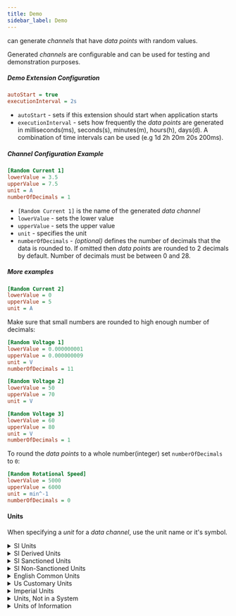 ```yaml
---
title: Demo
sidebar_label: Demo
---
```


can generate *channels* that have *data points* with random values.

Generated *channels* are configurable and can be used for testing and demonstration purposes.

##### Demo Extension Configuration
```ini
autoStart = true
executionInterval = 2s
```

- `autoStart` - sets if this extension should start when application starts
- `executionInterval` - sets how frequently the *data points* are generated in milliseconds(ms), seconds(s), minutes(m), hours(h), days(d). A combination of time intervals can be used (e.g 1d 2h 20m 20s 200ms).
 
##### Channel Configuration Example
```ini
[Random Current 1]
lowerValue = 3.5
upperValue = 7.5
unit = A
numberOfDecimals = 1
```

- `[Random Current 1]` is the name of the generated *data channel*
- `lowerValue` - sets the lower value
- `upperValue` - sets the upper value
- `unit` - specifies the unit
- `numberOfDecimals` - *(optional)* defines the number of decimals that the data is rounded to. If omitted then *data points* are rounded to 2 decimals by default. Number of decimals must be between 0 and 28.

##### More examples
```ini
[Random Current 2]
lowerValue = 0
upperValue = 5
unit = A
```

Make sure that small numbers are rounded to high enough number of decimals:
```ini 
[Random Voltage 1]
lowerValue = 0.000000001
upperValue = 0.000000009
unit = V
numberOfDecimals = 11
```

```ini
[Random Voltage 2]
lowerValue = 50
upperValue = 70
unit = V
```

```ini
[Random Voltage 3]
lowerValue = 60
upperValue = 80
unit = V
numberOfDecimals = 1
```

To round the *data points* to a whole number(integer) set `numberOfDecimals` to `0`:
```ini
[Random Rotational Speed]
lowerValue = 5000
upperValue = 6000
unit = min^-1
numberOfDecimals = 0
```

#### Units

When specifying a *unit* for a *data channel*, use the unit name or it's symbol.

<details>
<summary>SI Units</summary>
<br/>

| Unit     | Symbol |
|:---------|:------:|
| Meter    | m      |
| Gram     | g      |
| Kilogram | kg     |
| Second   | s      |
| Ampere   | A      |
| Kelvin   | K      |
| Mole     | mol    |
| Candela  | cd     |

<br/>
</details>

<details>
<summary>SI Derived Units</summary>
<br/>

| Unit           | Symbol |
|:---------------|:------:|
| Hertz          | Hz     |
| Radian         | rad    |
| Steradian      | sr     |
| Newton         | N      |
| Pascal         | Pa     |
| Joule          | J      |
| Watt           | W      |
| Coulomb        | C      |
| Volt           | V      |
| Farad          | F      |
| Ohm            | Ω      |
| Siemens        | S      |
| Weber          | Wb     |
| Tesla          | T      |
| Henry          | H      |
| Degree Celsius | °C     |
| Lumen          | lm     |
| Lux            | lx     |
| Becquerel      | Bq     |
| Gray           | Gy     |
| Sievert        | Sv     |
| Katal          | kat    |

<br/>
</details>

<details>
<summary>SI Sanctioned Units</summary>
<br/>

| Unit              | Symbol |
|:------------------|:------:|
| Minute            | min    |
| Hour              | h      |
| Day               | d      |
| Degree            | °      |
| Arcminute         | ′      |
| Arcsecond         | ″      |
| Hectare           | ha     |
| Litre             | l      |
| Tonne             | t      |
| Astronomical Unit | au     |
| Neper             | Np     |
| Decibel           | dB     |
| Electronvolt      | eV     |
| Dalton            | Da     |

<br/>
</details>

<details>
<summary>SI Non-Sanctioned Units</summary>
<br/>

| Unit                  | Symbol |
|:----------------------|:------:|
| Angstrom              | Å      |
| Are                   | a      |
| Barn                  | barn   |
| Bar                   | bar    |
| Millibar              | mbar   |
| Atmosphere            | atm    |
| Barye                 | Ba     |
| Millimetre of Mercury | mmHg   |
| Torr                  | Torr   |

<br/>
</details>

<details>
<summary>English Common Units</summary>
<br/>

| Unit          | Symbol        |
|:--------------|:-------------:|
| Point         | p             |
| Pica          | P/            |
| Inch          | in            |
| Foot          | ft            |
| Yard          | yd            |
| Mile          | mi            |
| Fathom        | ftm           |
| Cable         | cable         |
| Nautical Mile | nautical mile |
| Acre          | ac            |
| Grain         | gr            |
| Dram          | dr            |
| Ounce         | oz            |
| Pound         | lb            |

<br/>
</details>

<details>
<summary>Us Customary Units</summary>
<br/>

| Unit               | Symbol             |
|:-------------------|:------------------:|
| Survey Link        | Us survey li       |
| Survey Foot        | Us survey ft       |
| Survey Rod         | Us survey rd       |
| Survey Mile        | Us survey mi       |
| Survey Chain       | Us survey ch       |
| Survey Furlong     | Us survey fur      |
| Survey League      | Us survey lea      |
| Square Survey Foot  | Us survey sq ft   |
| Square Survey Chain | Us survey sq ch   |
| Survey Acre        | Us survey ac       |
| Survey Section     | Us survey section  |
| Survey Township    | Us survey twp      |
| Us Minim           | Us ♏︎              |
| Us Fluid Dram      | Us fl dr           |
| Teaspoon           | tsp                |
| Tablespoon         | Tbsp               |
| Us Fluid Ounce     | Us fl oz           |
| Shot               | jig                |
| Us Gill            | Us gi              |
| Cup                | cp                 |
| Us Pint            | Us pt              |
| Us Quart           | Us qt              |
| Us Gallon          | Us gal             |
| Liquid Barrel      | bbl(liquid)        |
| Oil Barrel         | bbl(oil)           |
| Hogshead           | hogshead           |
| Dry Pint           | pt(dry)            |
| Dry Quart          | qt(dry)            |
| Dry Gallon         | gal(dry)           |
| Peck               | pk                 |
| Bushel             | bu                 |
| Dry Barrel         | bbl(dry)           |
| Us Hundredweight   | Us cwt             |
| Long Hundredweight | long hundredweight |
| Short Ton          | Us short ton       |
| Long Ton           | Us long ton        |
| Penny Weight       | dwt                |
| Troy Ounce         | oz t               |
| Troy Pound         | lb t               |

<br/>
</details>

<details>
<summary>Imperial Units</summary>
<br/>

| Unit                      | Symbol    |
|:--------------------------|:---------:|
| Thou                      | th        |
| Chain                     | imp ch    |
| Furlong                   | imp fur   |
| League                    | imp lea   |
| Link                      | imp li    |
| Rod                       | imp rd    |
| Perch                     | perch     |
| Rood                      | rood      |
| Imperial Fluid Ounce      | imp fl oz |
| Imperial Gill             | imp gi    |
| Imperial Pint             | imp pt    |
| Imperial Quart            | imp qt    |
| Imperial Gallon           | imp gal   |
| Imperial Minim            | imp ♏︎    |
| Fluid Scruple             | imp fl s  |
| Imperial Fluid Dram       | imp fl dr |
| Stone                     | st        |
| Quarter                   | qr        |
| Imperial Hundredweight    | imp cwt   |
| Ton                       | imp t     |
| Slug                      | slug      |

<br/>
</details>

<details>
<summary>Units, Not in a System</summary>
<br/>

| Unit              | Symbol |
|:------------------|:------:|
| Degree Fahrenheit | °F     |
| Degree Rankine    | °Ra    |
| Percent           | %      |
| One               |        |

<br/>
</details>

<details>
<summary>Units of Information</summary>
<br/>

| Unit          | Symbol |
|:--------------|:------:|
| Bit           | bit    |
| Byte          | B		 |

<br/>
</details>